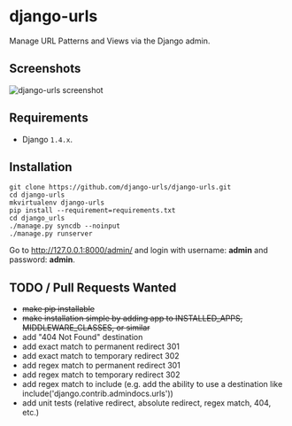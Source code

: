 django-urls
===========

Manage URL Patterns and Views via the Django admin.

## Screenshots

![django-urls screenshot](https://raw.github.com/django-urls/django-urls/master/screenshot.png "")

## Requirements

* Django `1.4.x`.

## Installation

    git clone https://github.com/django-urls/django-urls.git
    cd django-urls
    mkvirtualenv django-urls
    pip install --requirement=requirements.txt
    cd django_urls
    ./manage.py syncdb --noinput
    ./manage.py runserver

Go to http://127.0.0.1:8000/admin/ and login with username: **admin** and password: **admin**.

## TODO / Pull Requests Wanted

- <del>make pip installable</del>
- <del>make installation simple by adding app to INSTALLED_APPS, MIDDLEWARE_CLASSES, or similar</del>
- add "404 Not Found" destination
- add exact match to permanent redirect 301
- add exact match to temporary redirect 302
- add regex match to permanent redirect 301
- add regex match to temporary redirect 302
- add regex match to include (e.g. add the ability to use a destination like include('django.contrib.admindocs.urls'))
- add unit tests (relative redirect, absolute redirect, regex match, 404, etc.)
